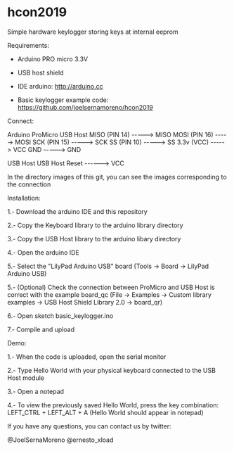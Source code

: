 # hcon2019
Simple hardware keylogger storing keys at internal eeprom

Requirements:

- Arduino PRO micro 3.3V
- USB host shield

- IDE arduino: http://arduino.cc
- Basic keylogger example code: https://github.com/joelsernamoreno/hcon2019


Connect:

Arduino ProMicro	USB Host
MISO (PIN 14)    -----> MISO
MOSI (PIN 16)    -----> MOSI
SCK (PIN 15)     -----> SCK
SS (PIN 10)	 -----> SS
3.3v (VCC)	 -----> VCC
GND		 -----> GND

USB Host		USB Host
Reset		------> VCC

In the directory images of this git, you can see the images corresponding to the connection


Installation:

1.- Download the arduino IDE and this repository

2.- Copy the Keyboard library to the arduino library directory

3.- Copy the USB Host library to the arduino libary directory

4.- Open the arduino IDE

5.- Select the "LilyPad Arduino USB" board (Tools -> Board -> LilyPad Arduino USB)

5.- (Optional) Check the connection between ProMicro and USB Host is correct with the example board_qc (File -> Examples -> Custom library examples -> USB Host Shield Library 2.0 -> board_qr)

6.- Open sketch basic_keylogger.ino

7.- Compile and upload


Demo:

1.- When the code is uploaded, open the serial monitor

2.- Type Hello World with your physical keyboard connected to the USB Host module

3.- Open a notepad

4.- To view the previously saved Hello World, press the key combination: LEFT_CTRL + LEFT_ALT + A (Hello World should appear in notepad)


If you have any questions, you can contact us by twitter:

@JoelSernaMoreno
@ernesto_xload








